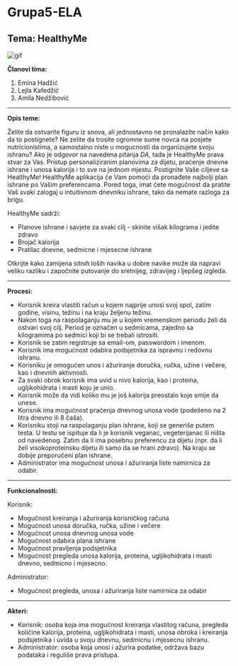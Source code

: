 # Grupa5-ELA
## Tema: HealthyMe

![gif](https://media.giphy.com/media/1pAhr26FYA0OmuNEoC/giphy.gif)

**Članovi tima:**
1. Emina Hadžić
2. Lejla Kafedžić
3. Amila Nedžibović

---
**Opis teme:**

Želite da ostvarite figuru iz snova, ali jednostavno ne pronalazite način kako da to postignete? Ne zelite da trosite ogromne sume novca na posjete nutricionistima, a samostalno niste u mogucnosti da organizujete svoju ishranu? Ako je odgovor na navedena pitanja _DA_, tada je HealthyMe prava stvar za Vas. Pristup personaliziranim planovima za dijetu, praćenje dnevne ishrane i unosa kalorija i to sve na jednom mjestu. Postignite Vaše ciljeve sa HealthyMe!
HealthyMe aplikacija će Vam pomoći da pronađete najbolji plan ishrane po Vašim preferencama. Pored toga, imat ćete mogućnost da pratite Vaš svaki zalogaj u intuitivnom dnevniku ishrane, tako da nemate razloga za brigu. 

HealthyMe sadrži:
* Planove ishrane i savjete za svaki cilj - skinite višak kilograma i jedite zdravo
* Brojač kalorija
* Pratilac dnevne, sedmicne i mjesecne ishrane 

Otkrijte kako zamijena _sitnih_ loših navika u dobre navike može da napravi veliku razliku i započnite putovanje do sretnijeg, zdravijeg i ljepšeg izgleda.   

---

**Procesi:**

* Korisnik kreira vlastiti račun u kojem najprije unosi svoj spol, zatim godine, visinu, težinu i na kraju željenu težinu. 
* Nakon toga na raspolaganju mu je u kojem vremenskom periodu želi da ostvari svoj cilj. Period je označen u sedmicama, zajedno sa kilogramima po sedmici koji bi se trebali istrositi.  
* Korisnik se zatim registruje sa email-om, passwordom i imenom.
* Korisnik ima mogućnost odabira podsjetnika za ispravnu i redovnu ishranu.
* Korisniku je omogućen unos i ažuriranje doručka, ručka, užine i večere, kao i dnevnih aktivnosti.
* Za svaki obrok korisnik ima uvid u nivo kalorija, kao i proteina, ugljikohidrata i masti koju je unio.
* Korisnik može da vidi koliko mu je još kalorija preostalo koje smije da unese. 
* Korisnik ima mogućnost praćenja dnevnog unosa vode (podešeno na 2 litra dnevno ili 8 čaša). 
* Korisniku stoji na raspolaganju plan ishrane, koji se generiše putem testa. U testu se ispituje da li je korisnik veganac, vegeterijanac ili ništa od navedenog. Zatim da li ima posebnu preferencu za dijetu (npr. da li želi visokoproteinsku dijetu ili samo da se hrani zdravo). Na kraju se dobije preporučeni plan ishrane.   
* Administrator ima mogućnost unosa i ažuriranja liste namirnica za odabir. 

---

**Funkcionalnosti:**

Korisnik: 
* Mogućnost kreiranja i ažuriranja korisničkog računa
* Mogućnost unosa doručka, ručka, užine i večere
* Mogućnost unosa dnevnog unosa vode
* Mogućnost odabira plana ishrane
* Mogućnost pravljenja podsjetnika
* Mogućnost pregleda unosa kalorija, proteina, ugljikohidrata i masti dnevno, sedmicno i mjesecno.

Administrator:
* Mogućnost pregleda, unosa i ažuriranja liste namirnica za odabir

---

**Akteri:**
* Korisnik: osoba koja ima mogućnost kreiranja vlastitog računa, pregleda količine kalorija, proteina, ugljikohidrata i masti, unosa obroka i kreiranja podsjetnika i uvida u svoju dnevnu, sedmicnu i mjesecnu ishranu.
* Administrator: osoba koja unosi i ažurira podatke, održava bazu podataka i reguliše prava pristupa.
